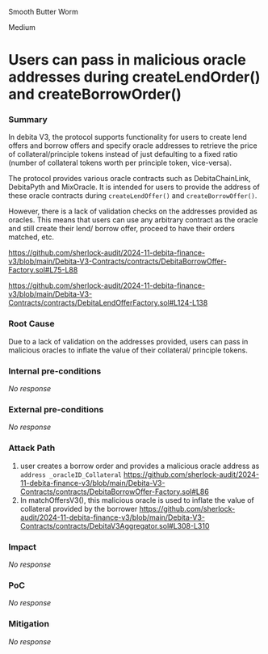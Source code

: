 Smooth Butter Worm

Medium

# Users can pass in malicious oracle addresses during createLendOrder() and createBorrowOrder()

### Summary

In debita V3, the protocol supports functionality for users to create lend offers and borrow offers and specify oracle addresses to retrieve the price of collateral/principle tokens instead of just defaulting to a fixed ratio (number of collateral tokens worth per principle token, vice-versa).

The protocol provides various oracle contracts such as DebitaChainLink, DebitaPyth and MixOracle. It is intended for users to provide the address of these oracle contracts during `createLendOffer()` and `createBorrowOffer()`.

However, there is a lack of validation checks on the addresses provided as oracles. This means that users can use any arbitrary contract as the oracle and still create their lend/ borrow offer, proceed to have their orders matched, etc.  

https://github.com/sherlock-audit/2024-11-debita-finance-v3/blob/main/Debita-V3-Contracts/contracts/DebitaBorrowOffer-Factory.sol#L75-L88

https://github.com/sherlock-audit/2024-11-debita-finance-v3/blob/main/Debita-V3-Contracts/contracts/DebitaLendOfferFactory.sol#L124-L138

### Root Cause

Due to a lack of validation on the addresses provided, users can pass in malicious oracles to inflate the value of their collateral/ principle tokens.

### Internal pre-conditions

_No response_

### External pre-conditions

_No response_

### Attack Path

1. user creates a borrow order and provides a malicious oracle address as` address _oracleID_Collateral`
https://github.com/sherlock-audit/2024-11-debita-finance-v3/blob/main/Debita-V3-Contracts/contracts/DebitaBorrowOffer-Factory.sol#L86
2. In matchOffersV3(), this malicious oracle is used to inflate the value of collateral provided by the borrower
https://github.com/sherlock-audit/2024-11-debita-finance-v3/blob/main/Debita-V3-Contracts/contracts/DebitaV3Aggregator.sol#L308-L310

### Impact

_No response_

### PoC

_No response_

### Mitigation

_No response_